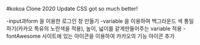 #kokoa Clone 2020 Update
CSS got so much better!


-input과form 을 이용한 로그인 창 만들기 
-variable 을 이용하여 백그라운드 색 통일하기(카카오 특유의 노란색을 적용), 높이, 넓이를 같게만들어주는 variable 적용 
-fontAwesome 사이트에 있는 아이콘을 이용하여 카카오의 기능 아이콘 추가
